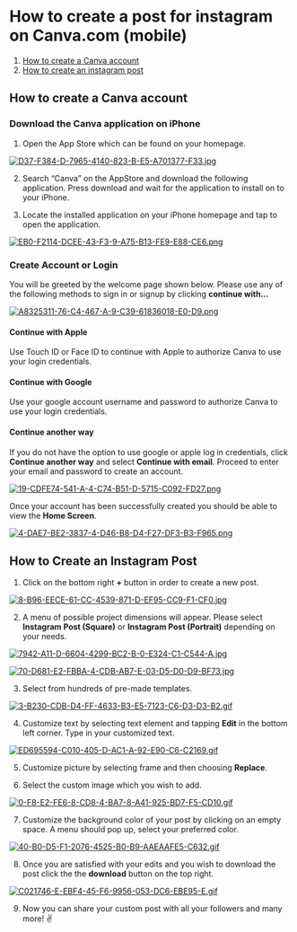 # How to create a post for instagram on Canva.com (mobile)


1. [How to create a Canva account](#1-Overview)
2. [How to create an instagram post](#2-Goals-and-Motivations)

## How to create a Canva account

### Download the Canva application on iPhone 

1. Open the App Store which can be found on your homepage. 

[![D37-F384-D-7965-4140-823-B-E5-A701377-F33.jpg](https://i.postimg.cc/QM6yX3xz/D37-F384-D-7965-4140-823-B-E5-A701377-F33.jpg)](https://postimg.cc/McQDDgB0)

2. Search “Canva” on the AppStore and download the following application. Press download and wait for the application to install on to your iPhone. 

3. Locate the installed application on your iPhone homepage and tap to open the application. 

[![EB0-F2114-DCEE-43-F3-9-A75-B13-FE9-E88-CE6.png](https://i.postimg.cc/K806YL0Q/EB0-F2114-DCEE-43-F3-9-A75-B13-FE9-E88-CE6.png)](https://postimg.cc/21BccqRB)


### Create Account or Login

You will be greeted by the welcome page shown below. Please use any of the following methods to sign in or signup by clicking **continue with…**


[![A8325311-76-C4-467-A-9-C39-61836018-E0-D9.png](https://i.postimg.cc/mrFmGFJP/A8325311-76-C4-467-A-9-C39-61836018-E0-D9.png)](https://postimg.cc/hJcLLhSn)

#### Continue with Apple
Use Touch ID or Face ID to continue with Apple to authorize Canva to use your login credentials. 

#### Continue with Google 
Use your google account username and password to authorize Canva to use your login credentials. 

#### Continue another way
If you do not have the option to use google or apple log in credentials, click **Continue another way** and select **Continue with email**. Proceed to enter your email and password to create an account. 

[![19-CDFE74-541-A-4-C74-B51-D-5715-C092-FD27.png](https://i.postimg.cc/pXq1HjVZ/19-CDFE74-541-A-4-C74-B51-D-5715-C092-FD27.png)](https://postimg.cc/KR357RMk)

Once your account has been successfully created you should be able to view the **Home Screen**. 

[![4-DAE7-BE2-3837-4-D46-B8-D4-F27-DF3-B3-F965.png](https://i.postimg.cc/DyV0Qx9W/4-DAE7-BE2-3837-4-D46-B8-D4-F27-DF3-B3-F965.png)](https://postimg.cc/WtnsTwbj)


## How to Create an Instagram Post 

1. Click on the bottom right **+** button in order to create a new post. 

[![8-B96-EECE-61-CC-4539-871-D-EF95-CC9-F1-CF0.jpg](https://i.postimg.cc/Dzt3VMdL/8-B96-EECE-61-CC-4539-871-D-EF95-CC9-F1-CF0.jpg)](https://postimg.cc/McbFVtLp)

2. A menu of possible project dimensions will appear. Please select **Instagram Post (Square)** or **Instagram Post (Portrait)** depending on your needs. 

[![7942-A11-D-6604-4299-BC2-B-0-E324-C1-C544-A.jpg](https://i.postimg.cc/ZqPxZ96H/7942-A11-D-6604-4299-BC2-B-0-E324-C1-C544-A.jpg)](https://postimg.cc/Jynk5z6H)


[![70-D681-E2-FBBA-4-CDB-AB7-E-03-D5-D0-D9-BF73.jpg](https://i.postimg.cc/qRkX7kLT/70-D681-E2-FBBA-4-CDB-AB7-E-03-D5-D0-D9-BF73.jpg)](https://postimg.cc/5HRF7WT7)


3. Select from hundreds of pre-made templates. 

[![3-B230-CDB-D4-FF-4633-B3-E5-7123-C6-D3-D3-B2.gif](https://i.postimg.cc/kMTn5qCv/3-B230-CDB-D4-FF-4633-B3-E5-7123-C6-D3-D3-B2.gif)](https://postimg.cc/8sr8K8j7)

4. Customize text by selecting text element and tapping **Edit** in the bottom left corner. Type in your customized text. 

[![ED695594-C010-405-D-AC1-A-92-E90-C6-C2169.gif](https://i.postimg.cc/sX4csBCy/ED695594-C010-405-D-AC1-A-92-E90-C6-C2169.gif)](https://postimg.cc/DJmscwzY)

5. Customize picture by selecting frame and then choosing **Replace**. 

6. Select the custom image which you wish to add. 

[![0-F8-E2-FE6-8-CD8-4-BA7-8-A41-925-BD7-F5-CD10.gif](https://i.postimg.cc/sfKkJxQt/0-F8-E2-FE6-8-CD8-4-BA7-8-A41-925-BD7-F5-CD10.gif)](https://postimg.cc/z3b2zJkj)

7. Customize the background color of your post by clicking on an empty space. A menu should pop up, select your preferred color. 

[![40-B0-D5-F1-2076-4525-B0-B9-AAEAAFE5-C632.gif](https://i.postimg.cc/yYcFHgmG/40-B0-D5-F1-2076-4525-B0-B9-AAEAAFE5-C632.gif)](https://postimg.cc/SJQXLKtL)


8. Once you are satisfied with your edits and you wish to download the post click the the **download** button on the top right. 

[![C021746-E-EBF4-45-F6-9956-053-DC6-EBE95-E.gif](https://i.postimg.cc/RVdwhrY1/C021746-E-EBF4-45-F6-9956-053-DC6-EBE95-E.gif)](https://postimg.cc/rKdDZHMz)

9. Now you can share your custom post with all your followers and many more! ✌️
